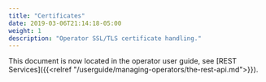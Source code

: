 ```yaml
---
title: "Certificates"
date: 2019-03-06T21:14:18-05:00
weight: 1
description: "Operator SSL/TLS certificate handling."
---
```


This document is now located in the operator user guide, see [REST Services]({{<relref "/userguide/managing-operators/the-rest-api.md">}}).
